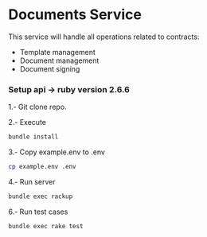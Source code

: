 # Documents Service

This service will handle all operations related to contracts:
 - Template management
 - Document management
 - Document signing

### Setup api -> ruby version 2.6.6

1.- Git clone repo.

2.- Execute

```sh
bundle install
```

3.- Copy example.env to .env

```sh
cp example.env .env
```

4.- Run server

```sh
bundle exec rackup
```

6.- Run test cases

```sh
bundle exec rake test
```
